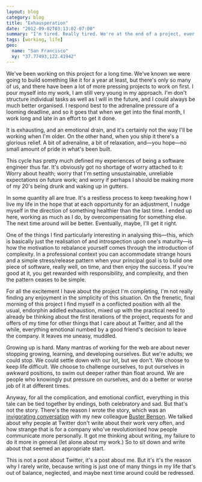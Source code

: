 ```yaml
---
layout: blog
category: blog
title: "Exhausperation"
date: "2012-09-02T03:13:02-07:00"
summary: "I'm tired. Really tired. We're at the end of a project, ever so close to “done”, and that great rewarding sigh of relief that comes with it, but everything else around won't stop moving for that moment. It's all part of growing up."
tags: [working, life]
geo:
  name: "San Francisco"
  xy: "37.77493,122.41942"
---
```


We've been working on this project for a long time. We've known we were going to build something like it for a year at least, but there's only so many of us, and there have been a lot of more pressing projects to work on first. I pour myself into my work, I am still very young in my approach. I'm don't structure individual tasks as well as I will in the future, and I could always be much better organised. I respond best to the adrenaline pressure of a looming deadline, and so it goes that when we get into the final month, I work long and late in an effort to get it done.

It is exhausting, and an emotional drain, and it's certainly not the way I'll be working when I'm older. On the other hand, when you ship it there's a glorious relief. A bit of adrenaline, a bit of relaxation, and—you hope—no small amount of pride in what's been built.

This cycle has pretty much defined my experiences of being a software engineer thus far. It's obviously got no shortage of worry attached to it: Worry about health; worry that I'm setting unsustainable, unreliable expectations on future work; and worry if perhaps I should be making more of my 20's being drunk and waking up in gutters.

In some quantity all are true. It's a restless process to keep tweaking how I live my life in the hope that at each opportunity for an adjustment, I nudge myself in the direction of something healthier than the last time. I ended up here, working as much as I do, by overcompensating for something else. The next time around will be better. Eventually, maybe, I'll get it right.

One of the things I find particularly interesting in analysing this—this, which is basically just the realisation of and introspection upon one's maturity—is how the motivation to rebalance yourself comes through the introduction of complexity. In a professional context you can accommodate strange hours and a simple stress/release pattern when your principal goal is to build one piece of software, really well, on time, and then enjoy the success. If you're good at it, you get rewarded with responsibility, and complexity, and then the pattern ceases to be simple.

For all the excitement I have about the project I'm completing, I'm not really finding any enjoyment in the simplicity of this situation. On the frenetic, final morning of this project I find myself in a conflicted position with all the usual, endorphin addled exhaustion, mixed up with the practical need to already be thinking about the first iterations of the project, requests for and offers of my time for other things that I care about at Twitter, and all the while, everything emotional numbed by a good friend's decision to leave the company. It leaves me uneasy, muddled.

Growing up is hard. Many mantras of working for the web are about never stopping growing, learning, and developing ourselves. But we're adults; we could stop. We could settle down with our lot, but we don't. We choose to keep life difficult. We choose to challenge ourselves, to put ourselves in awkward positions, to swim out deeper rather than float around. We are people who knowingly put pressure on ourselves, and do a better or worse job of it at different times.

Anyway, for all the complication, and emotional conflict, everything in this tale can be tied together by endings, both celebratory and sad. But that's not the story. There's the reason I wrote the story, which was an [invigorating conversation](https://twitter.com/busterbenson/status/241708391901310977) with my new colleague [Buster Benson](http://wayoftheduck.com). We talked about why people at Twitter don't write about their work very often, and how strange that is for a company who've revolutionised how people communicate more personally. It got me thinking about writing, my failure to do it more in general (let alone about my work.) So to sit down and write about that seemed an appropriate start.

This is not a post about Twitter, it's a post about me. But it's it's the reason why I rarely write, because writing is just one of many things in my life that's out of balance, neglected, and maybe next time around could be redressed.